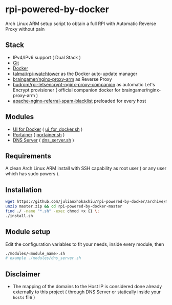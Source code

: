# rpi-powered-by-docker
Arch Linux ARM setup script to obtain a full RPI with Automatic Reverse Proxy without pain

## Stack
- IPv4/IPv6 support ( Dual Stack )
- [Git](https://git-scm.com/)
- [Docker](https://www.docker.com/)
- [talmai/rpi-watchtower](https://github.com/talmai/rpi-watchtower) as the Docker auto-update manager
- [braingamer/nginx-proxy-arm](https://github.com/Brain-Gamer/nginx-proxy) as Reverse Proxy
- [budrom/rpi-letsencrypt-nginx-proxy-companion](https://github.com/budrom/docker-rpi-letsencrypt-nginx-proxy-companion) as automatic Let's Encrypt provisioner ( official companion docker for braingamer/nginx-proxy-arm )
- [apache-nginx-referral-spam-blacklist](https://github.com/Stevie-Ray/apache-nginx-referral-spam-blacklist) preloaded for every host

## Modules
- [UI for Docker](https://github.com/kevana/ui-for-docker) ( [ui_for_docker.sh](modules/ui_for_docker.sh) )
- [Portainer](https://github.com/portainer/portainer) ( [portainer.sh](modules/portainer.sh) )
- [DNS Server](https://github.com/julianxhokaxhiu/docker-powerdns) ( [dns_server.sh](modules/dns_server.sh) )

## Requirements
A clean Arch Linux ARM install with SSH capability as root user ( or any user which has sudo powers ).

## Installation
```bash
wget https://github.com/julianxhokaxhiu/rpi-powered-by-docker/archive/master.zip
unzip master.zip && cd rpi-powered-by-docker-master
find ./ -name "*.sh" -exec chmod +x {} \;
./install.sh
```

## Module setup
Edit the configuration variables to fit your needs, inside every module, then
```bash
./modules/<module_name>.sh
# example ./modules/dns_server.sh
```

## Disclaimer
- The mapping of the domains to the Host IP is considered done already externally to this project ( through DNS Server or statically inside your `hosts` file )

